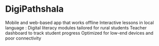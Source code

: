 # DigiPathshala
Mobile and web-based app that works offline Interactive lessons in local language : Digital literacy modules tailored for rural students Teacher dashboard to track student progress Optimized for low-end devices and poor connectivity
